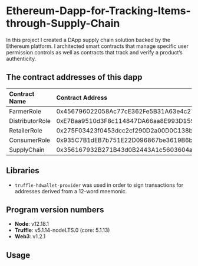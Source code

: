 # Ethereum-Dapp-for-Tracking-Items-through-Supply-Chain
In this project I created a DApp supply chain solution backed by the Ethereum platform. I architected smart contracts that manage specific user permission controls as well as contracts that track and verify a product’s authenticity. 

## The contract addresses of this dapp

| Contract Name | Contract Address|
|:--------------|:----------------|
|FarmerRole|0x456796022058Ac77cE362Fe5B31A63e4c278F214|
|DistributorRole|0xE7Baa9510d3F8c114847DA66aa8E993D159dC46E|
|RetailerRole|0x275F03423f0453dcc2cf290D2a00D0C138b867C3|
|ConsumerRole|0x935C7B1dEB7b751E22D096867be3619B6bac293F
|SupplyChain|0x356167932B271B43d0B2443A1c5603604adE2059|

## Libraries
* ```truffle-hdwallet-provider``` was used in order to sign transactions for addresses derived from a 12-word mnemonic.

## Program version numbers
* **Node**: v12.18.1
* **Truffle**: v5.1.14-nodeLTS.0 (core: 5.1.13)
* **Web3**: v1.2.1

## Usage
